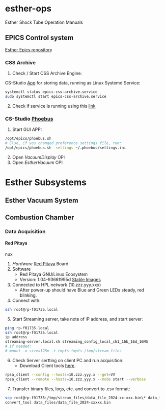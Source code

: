 # esther-ops
Esther Shock Tube Operation Manuals

## EPICS Control system 

[Esther Epics repository](https://github.com/ipfn-hpl/esther-epics)

### CSS Archive

1. Check / Start CSS Archive Engine:

CS-Studio [App](https://cs-studio.sourceforge.net/docbook/ch11.html)  for storing data, running as Linux Systemd Service:

```bash
systemctl status epics-css-archive.service
sudo systemctl start epics-css-archive.service
``` 
2. Check if service is running using this [link](http://localhost:4812/main)

### CS-Studio [Phoebus](https://controlssoftware.sns.ornl.gov/css_phoebus/)
1. Start GUI APP: 
```bash
/opt/epics/phoebus.sh
# Else, if you changed preference settings file, run:
/opt/epics/phoebus.sh -settings ~/.phoebus/settings.ini
``` 
2. Open *VacuumDisplay* OPI
3. Open *EstherVacuum* OPI


# Esther Subsystems

## Esther Vacuum System

## Combustion Chamber

### Data Acquisition

#### Red Pitaya
nux 
1. *Hardware* [Red Pitaya](https://redpitaya.com/stemlab-125-14/) Board
2. Software
    * Red Pitaya GNU/Linux Ecosystem
    * Version: 1.04-93661995d [Stable Images](https://downloads.redpitaya.com/downloads/STEMlab-125-1x)
3. Connected to HPL network (10.zzz.yyy.xxx)
    * After power-up should have Blue and Green LEDs steady, red blinking.
4. Connect with:

```bash
ssh root@rp-f01735.local
``` 

5. Start Streaming server, take note of IP address, and start server:
 ```bash
ping rp-f01735.local
ssh root@rp-f01735.local
ip address
streaming-server.local.sh streaming_config_local_ch1_16b_16d_16MS
# if needed:
# mount -o size=128m -t tmpfs tmpfs /tmp/stream_files
``` 
6. Check Server sertting on client PC and run acquisition:
    * Download Client tools [here](https://downloads.redpitaya.com/downloads/Clients/streaming).
 ```bash
rpsa_client --config --hosts=10.zzz.yyy.x --get=VV
rpsa_client --remote --hosts=10.zzz.yyy.x --mode start --verbose
``` 
7. Transfer binary files, logs, etc. and convert to .csv format:
```bash
scp root@rp-f01735:/tmp/stream_files/data_file_2024-xx-xxx.bin\* data_files/
convert_tool data_files/data_file_2024-xxxxx.bin
``` 





